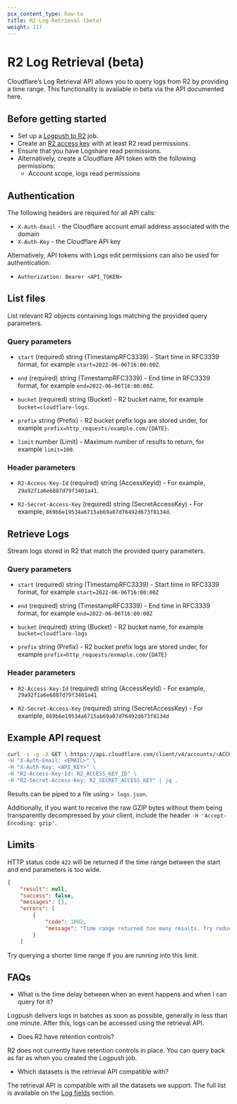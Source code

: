 ```yaml
---
pcx_content_type: how-to
title: R2 Log Retrieval (beta)
weight: 117
---
```


# R2 Log Retrieval (beta)

Cloudflare’s Log Retrieval API allows you to query logs from R2 by providing a time range. This functionality is available in beta via the API documented here.

## Before getting started

- Set up a [Logpush to R2](/logs/get-started/enable-destinations/r2/) job.
- Create an [R2 access key](/r2/platform/s3-compatibility/tokens/) with at least R2 read permissions.
- Ensure that you have Logshare read permissions.
- Alternatively, create a Cloudflare API token with the following permissions:
    - Account scope, logs read permissions


## Authentication

The following headers are required for all API calls:
- `X-Auth-Email` - the Cloudflare account email address associated with the domain
- `X-Auth-Key` - the Cloudflare API key

Alternatively, API tokens with Logs edit permissions can also be used for authentication:
- `Authorization: Bearer <API_TOKEN>`

## List files

List relevant R2 objects containing logs matching the provided query parameters.

### Query parameters

- `start` (required) string <date-time> (TimestampRFC3339) - Start time in RFC3339 format, for example `start=2022-06-06T16:00:00Z`.

- `end` (required) string <date-time> (TimestampRFC3339) - End time in RFC3339 format, for example `end=2022-06-06T16:00:00Z`.

- `bucket` (required) string (Bucket) - R2 bucket name, for example `bucket=cloudflare-logs`.

- `prefix` string (Prefix) - R2 bucket prefix logs are stored under, for example `prefix=http_requests/example.com/{DATE}`.

- `limit` number (Limit) - Maximum number of results to return, for example `limit=100`.

### Header parameters

- `R2-Access-Key-Id` (required) string (AccessKeyId) - For example, `29a92f1a6e6887d79f3401a41`.

- `R2-Secret-Access-Key` (required) string (SecretAccessKey) - For example, `869b6e19534a6715ab69a07d76492d673f8134d`.

## Retrieve Logs

Stream logs stored in R2 that match the provided query parameters.

### Query parameters

- `start` (required) string <date-time> (TimestampRFC3339) - Start time in RFC3339 format, for example `start=2022-06-06T16:00:00Z`

- `end` (required) string <date-time> (TimestampRFC3339) - End time in RFC3339 format, for example `end=2022-06-06T16:00:00Z`

- `bucket` (required) string (Bucket) - R2 bucket name, for example `bucket=cloudflare-logs`

- `prefix` string (Prefix) - R2 bucket prefix logs are stored under, for example `prefix=http_requests/exmaple.com/{DATE}`

### Header parameters

- `R2-Access-Key-Id` (required) string (AccessKeyId) - For example, `29a92f1a6e6887d79f3401a41`

- `R2-Secret-Access-Key` (required) string (SecretAccessKey) - For example, `869b6e19534a6715ab69a07d76492d673f8134d`

## Example API request

```bash
curl -s -g -X GET \ https://api.cloudflare.com/client/v4/accounts/<ACCOUNT_ID>/logs/retrieve?start=2022-06-01T16:00:00Z&end=2022-06-01T16:05:00Z&bucket=cloudflare-logs&prefix=http_requests/exmaple.com/{DATE}' \
-H "X-Auth-Email: <EMAIL>" \
-H "X-Auth-Key: <API_KEY>" \ 
-H "R2-Access-Key-Id: R2_ACCESS_KEY_ID" \
-H "R2-Secret-Access-Key: R2_SECRET_ACCESS_KEY" | jq .
```

Results can be piped to a file using `> logs.json`.

Additionally, if you want to receive the raw GZIP bytes without them being transparently decompressed by your client, include the header `-H 'Accept-Encoding: gzip'`.

## Limits

HTTP status code `422` will be returned if the time range between the start and end parameters is too wide.

```json
{
    "result": null,
    "success": false,
    "messages": [],
    "errors": [
        {
            "code": 1002,
            "message": "Time range returned too many results. Try reducing the time range and try again."
        }
    ]
```

Try querying a shorter time range if you are running into this limit.

## FAQs

- What is the time delay between when an event happens and when I can query for it?

Logpush delivers logs in batches as soon as possible, generally in less than one minute. After this, logs can be accessed using the retrieval API.

- Does R2 have retention controls?

R2 does not currently have retention controls in place. You can query back as far as when you created the Logpush job.

- Which datasets is the retrieval API compatible with?

The retrieval API is compatible with all the datasets we support. The full list is available on the [Log fields](/logs/reference/log-fields/) section.
